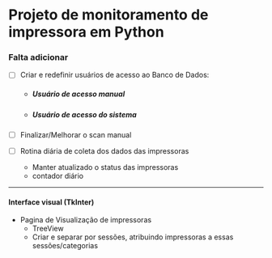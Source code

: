 # Projeto de monitoramento de impressora em Python

### Falta adicionar

* [ ] Criar e redefinir usuários de acesso ao Banco de Dados:
  * ##### Usuário de acesso manual
  * ##### Usuário de acesso do sistema
  

* [ ] Finalizar/Melhorar o scan manual

* [ ] Rotina diária de coleta dos dados das impressoras
  * Manter atualizado o status das impressoras
  * contador diário

---
#### Interface visual (TkInter)
* Pagina de Visualização de impressoras
  -  TreeView
  -  Criar e separar por sessões, atribuindo impressoras a essas sessões/categorias